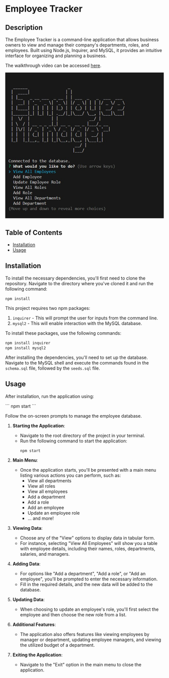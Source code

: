 
# Employee Tracker

## Description

The Employee Tracker is a command-line application that allows business owners to view and manage their company's departments, roles, and employees. Built using Node.js, Inquirer, and MySQL, it provides an intuitive interface for organizing and planning a business.

The walkthrough video can be accessed [here](https://drive.google.com/file/d/1Z895YpVYSbGV_r40-u5IQ223YPREHz_-/view?usp=sharing).

![Employee Tracker](./assets/screenshot.jpg)

## Table of Contents

- [Installation](#installation)
- [Usage](#usage)

## Installation

To install the necessary dependencies, you'll first need to clone the repository. Navigate to the directory where you've cloned it and run the following command:

```
npm install
```

This project requires two npm packages:

1. `inquirer` - This will prompt the user for inputs from the command line.
2. `mysql2` - This will enable interaction with the MySQL database.

To install these packages, use the following commands:

```
npm install inquirer
npm install mysql2
```

After installing the dependencies, you'll need to set up the database. Navigate to the MySQL shell and execute the commands found in the `schema.sql` file, followed by the `seeds.sql` file.

## Usage

After installation, run the application using:

\```
npm start
\```

Follow the on-screen prompts to manage the employee database.

1. **Starting the Application**: 
   - Navigate to the root directory of the project in your terminal.
   - Run the following command to start the application:
     ```
     npm start
     ```

2. **Main Menu**: 
   - Once the application starts, you'll be presented with a main menu listing various actions you can perform, such as:
     - View all departments
     - View all roles
     - View all employees
     - Add a department
     - Add a role
     - Add an employee
     - Update an employee role
     - ... and more!

3. **Viewing Data**: 
   - Choose any of the "View" options to display data in tabular form.
   - For instance, selecting "View All Employees" will show you a table with employee details, including their names, roles, departments, salaries, and managers.

4. **Adding Data**: 
   - For options like "Add a department", "Add a role", or "Add an employee", you'll be prompted to enter the necessary information. 
   - Fill in the required details, and the new data will be added to the database.

5. **Updating Data**:
   - When choosing to update an employee's role, you'll first select the employee and then choose the new role from a list.

6. **Additional Features**:
   - The application also offers features like viewing employees by manager or department, updating employee managers, and viewing the utilized budget of a department.

7. **Exiting the Application**:
   - Navigate to the "Exit" option in the main menu to close the application.